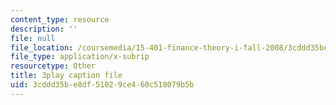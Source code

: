 ```yaml
---
content_type: resource
description: ''
file: null
file_location: /coursemedia/15-401-finance-theory-i-fall-2008/3cddd35be8df51029ce460c518079b5b_ZWKnK9LIETA.vtt
file_type: application/x-subrip
resourcetype: Other
title: 3play caption file
uid: 3cddd35b-e8df-5102-9ce4-60c518079b5b
---
```

